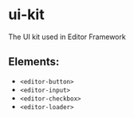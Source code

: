 # ui-kit

The UI kit used in Editor Framework

## Elements:

 - `<editor-button>`
 - `<editor-input>`
 - `<editor-checkbox>`
 - `<editor-loader>`
